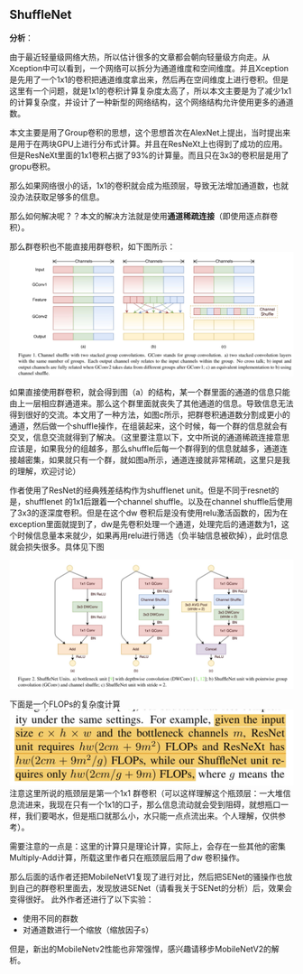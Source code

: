 ## ShuffleNet

**分析**：

由于最近轻量级网络大热，所以估计很多的文章都会朝向轻量级方向走。从Xception中可以看到，一个网络可以拆分为通道维度和空间维度。并且Xception是先用了一个1x1的卷积把通道维度拿出来，然后再在空间维度上进行卷积。但是这里有一个问题，就是1x1的卷积计算复杂度太高了，所以本文主要是为了减少1x1的计算复杂度，并设计了一种新型的网络结构，这个网络结构允许使用更多的通道数。

本文主要是用了Group卷积的思想，这个思想首次在AlexNet上提出，当时提出来是用于在两块GPU上进行分布式计算。并且在ResNeXt上也得到了成功的应用。但是ResNeXt里面的1x1卷积占据了93%的计算量。而且只在3x3的卷积层是用了gropu卷积。

那么如果网络很小的话，1x1的卷积就会成为瓶颈层，导致无法增加通道数，也就没办法获取足够多的信息。

那么如何解决呢？？本文的解决方法就是使用**通道稀疏连接**（即使用逐点群卷积）。

那么群卷积也不能直接用群卷积，如下图所示：
![1](./1.jpg)

如果直接使用群卷积，就会得到图（a）的结构，某一个群里面的通道的信息只能由上一层相应群通道来。那么这个群里面就丧失了其他通道的信息。导致信息无法得到很好的交流。本文用了一种方法，如图c所示，把群卷积通道数分割成更小的通道，然后做一个shuffle操作，在组装起来，这个时候，每一个群的信息就会有交叉，信息交流就得到了解决。（这里要注意以下，文中所说的通道稀疏连接意思应该是，如果我分的组越多，那么shuffle后每一个群得到的信息就越多，通道连接越密集，如果就只有一个群，就如图a所示，通道连接就非常稀疏，这里只是我的理解，欢迎讨论）


作者使用了ResNet的经典残差结构作为shufflenet unit。但是不同于resnet的是，shufflenet 的1x1后跟着一个channel shuffle。以及在channel shuffle后使用了3x3的逐深度卷积。但是在这个dw 卷积后是没有使用relu激活函数的，因为在exception里面就提到了，dw是先卷积处理一个通道，处理完后的通道数为1，这个时候信息量本来就少，如果再用relu进行筛选（负半轴信息被砍掉），此时信息就会损失很多。具体见下图

![2](./2.jpg)

下面是一个FLOPs的复杂度计算
![3](./3.jpg)
注意这里所说的瓶颈层是第一个1x1 群卷积（可以这样理解这个瓶颈层：一大堆信息流进来，我现在只有一个1x1的口子，那么信息流动就会受到阻碍，就想瓶口一样，我们要喝水，但是瓶口就那么小，水只能一点点流出来。个人理解，仅供参考）。

需要注意的一点是：这里的计算只是理论计算，实际上，会存在一些其他的密集Multiply-Add计算，所载这里作者只在瓶颈层后用了dw 卷积操作。

那么后面的话作者还把MobileNetV1复现了进行对比，然后把SENet的骚操作也放到自己的群卷积里面去，发现放进SENet（请看我关于SENet的分析）后，效果会变得很好。
此外作者还进行了以下实验：

* 使用不同的群数
* 对通道数进行一个缩放（缩放因子s）

但是，新出的MobileNetv2性能也非常强悍，感兴趣请移步MobileNetV2的解析。

